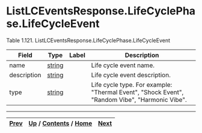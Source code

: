 # ListLCEventsResponse.LifeCyclePhase.LifeCycleEvent

Table 1.121. ListLCEventsResponse.LifeCyclePhase.LifeCycleEvent

Field| Type| Label| Description  
---|---|---|---  
name| [string](ch01s11.md "gRPC Scalar Value Types")|  | Life cycle event name.  
description| [string](ch01s11.md "gRPC Scalar Value Types")|  | Life cycle event description.  
type| [string](ch01s11.md "gRPC Scalar Value Types")|  | Life cycle type. For example: "Thermal Event", "Shock Event", "Random Vibe", "Harmonic Vibe".  
  
  

* * *

[Prev](ch01s06s18s03.md) | [Up](ch01s06s18.md) / [Contents](index.md) / [Home](../../index.htm)|  [Next](ch01s06s18s05.md)  
---|---|---

